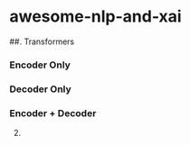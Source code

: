 # awesome-nlp-and-xai

##. Transformers

### Encoder Only

### Decoder Only

### Encoder + Decoder

2. 
